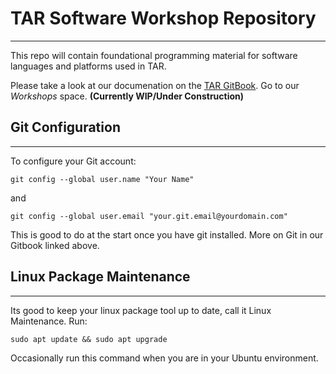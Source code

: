 # TAR Software Workshop Repository
---

This repo will contain foundational programming material for software languages and platforms used in TAR.

Please take a look at our documenation on the [TAR GitBook](https://texas-aerial-robotics.gitbook.io/texas-aerial-robotics). 
Go to our *Workshops* space. **(Currently WIP/Under Construction)**

## Git Configuration
---

To configure your Git account:

`git config --global user.name "Your Name"`

and 

` git config --global user.email "your.git.email@yourdomain.com" `

This is good to do at the start once you have git installed. More on Git in our Gitbook linked above.

## Linux Package Maintenance
---

Its good to keep your linux package tool up to date, call it Linux Maintenance. Run:

` sudo apt update && sudo apt upgrade `

Occasionally run this command when you are in your Ubuntu environment.
